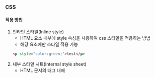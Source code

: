 ### CSS
#### 적용 방법
1. 인라인 스타일(Inline style)
    - HTML 요소 내부에 style 속성을 사용하여 css 스타일을 적용하는 방법
    - 해당 요소에만 스타일 적용 가능
    ```HTML
    <p style="color:green;">test</p>
    ```
2. 내부 스타일 시트(Internal style sheet)
    - HTML 문서의 <head> 태그 내에 <style> 태그를 사용하여 스타일 지정
    - 내부 스타일 시트는 해당 HTML 문서에만 스타일 적용 가능
    ```HTML
    <style>
        body {background-color: yellow;}
        p {color:red;}
    </style>
    ```
3. 외부 스타일 시트(External style sheet)
```HTML
<link rel="stylesheet" href="/test.css">
```
```CSS
body{background-color: yellow;}
p{color:red;}
```


#### 우선순위
1. 인라인 스타일
2. 내부 / 외부 스타일 시트 -> 가장 마지막에 적용된 스타일 시트
3. 웹 브라우저 기본 스타일


#### 선택자
1. 전체 선택자
    - HTML 문서 내부의 모든 요소 선택
    ```HTML
    <style>
        * {color:red;}
    </style>
    ```
2. HTML 요소 선택자
    - CSS를 적용할 대상으로 HTML요소 이름 직접 사용
    ```HTML
    <style>
        h2{color:ret; text-decoration: underline;}
    </style>
    ```
3. id 선택자
    - 특정 아이디 이름을 가지는 요소만 선택(같은 이름의 아이디 모두 적용)
    ```HTML
    <style>
        #heading{color:red;}
    </style>
    ```
4. class 선택자
    - 특정 집단의 클래스를 가지는 요소를 모두 선택
    ```HTML
    <style>
        .headings{color:red;}
    </style>
    ```
5. 그룹 선택자
    - 위의 선택자들을 같이 사용하고자 할 때 ,로 구분하여 연결
    ```HTML
    <style>
        h2, h3{color:red;}
    </style>
    ```
6. 자손 선택자
    - 해당 요소의 하위 요소 중에서 특정 타입의 요소 선택
    ```HTML
    <style>
        div p {color:red;}
    </style>
    ```
7. 자식 선택자
    - 해당 요소의 바로 밑에 존재하는 하위 요소 중에서 특정 타입의 요소 모두 선택
    ```HTML
    <style>
        div > p {color:red;}
    </style>
    ```
8. 일반 동위 선택자
    - 같은 부모 요소를 가진 요소(형제 요소) 중에 해당 요소보다 뒤에 존재하는 타입 모두 선택
    ```HTML
    <style>
        div ~ p { color:red; }
    </style>
    ```
9. 인접 동위 선택자
    - 해당 요소와 동위 관계 & 요소의 바로 뒤에 존재하는 특정 타입 요소 선택
    ```HTML
    <style>
        div + p { color:red; }
    </style>
    ```
10. 속성 선택자
    - 기본 속성 선택자
        - [속성이름] 선택자 -> 특정 속성을 가지고 있는 요소 모두 선택
        - [속성이름="속성값"] 선택자 -> 특정 속성을 가지고, 속성값까지 일치하는 요소들 모두 선택
    - 문자열 속성 선택자
        - [속성이름~="속성값"] 선택자 -> 특정 속성의 속성값에 특정 문자열로 이루어진 하나의 단어를 포함하는 요소를 모두 선택
            ```HTML
            <style>
                [title~="first"] {
                    background: black;
                    color: yellow;
                }
            </style>
            
            <h2 title="first h2">test</h2>
            <p title="first p">test</p>
            <p title="first-p">test</p>
            ```
            - 속성값이 정확히 "first"거나 띄어쓰기 기준으로 인식되는 단어에 "first"포함("first-p"는 해당X)
        - [속성이름|="속성값"] 선택자 -> 특정 속성의 속성값이 특정 문자열로 이루어진 하나의 단어로 시작하는 요소를 모두 선택
            - [title|="first"] 라면 title의 속성값이 정확히 "first"인 요소나 "first" 바로 다음에 -로 시작하는 요소만을 선택
        - [속성이름^="속성값"] 선택자 -> 특정 속성의 속성값이 특정 문자열로 시작하는 요소 모두 선택
        - [속성이름$="속성값"] 선택자 -> 특정 속성의 속성값이 특정 문자열로 끝나는 요소를 모두 선택
        - [속성이름*="속성값"] 선택자 -> 특정 속성의 속성값에 특정 문자열을 포함하는 요소를 모두 선택




#### 동적 의사(pseudo) 클래스
1. :link -> 사용자가 한 번도 링크를 통해서 연결된 페이지를 방문하지 않은 상태
2. :visited -> 사용자가 한 번이라도 링크를 통해서 연결된 페이지를 방문한 상태
3. :hover -> 사용자의 마우스 커서가 링크 위에 올라가 있는 상태
4. :active -> 사용자가 마우스로 링크를 클릭하고 있는 상태
5. :focus -> 포커스를 가지고 있는 input 요소


#### 구조 의사 클래스
1. :first-child -> 모든 자식 요소 중에서 맨 앞에 위치하는 자식 요소
2. :last-child -> 모든 자식 요소 중에서 맨 마지막에 위치하는 자식 요소
3. :nth-child -> n번째에 위치하는 자식 요소


#### 의사 요소 문법
1. ::first-letter -> 텍스트의 첫 글자 선택
2. ::first-line -> 텍스트의 첫 라인 선택
3. ::before -> 특정 요소의 내용 부분 바로 앞에 다른 요소를 삽입할 때 사용
```HTML
<style>
    p::before {content: url("/img.png");}
</style>
```
4. ::after
5. ::selection -> 해당 요소에서 사용자가 선택한 부분만 선택할 때 사용
```HTML
<style>
    p::selection {color:red}
</style>


*****
#### 참고
http://www.tcpschool.com/html/html_expand_css<br>